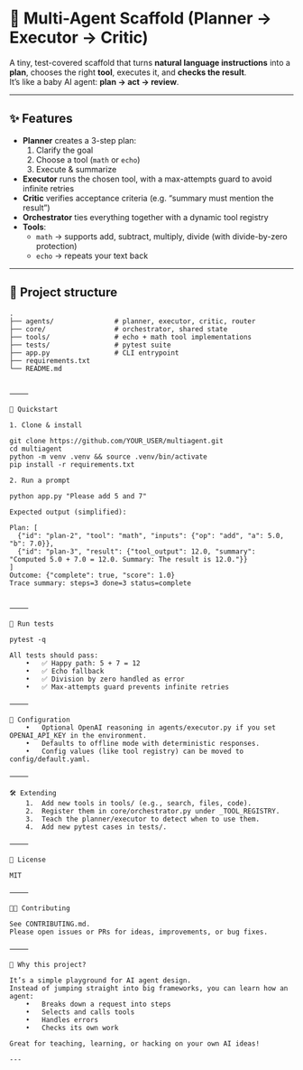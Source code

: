 
# 🧩 Multi-Agent Scaffold (Planner → Executor → Critic)

A tiny, test-covered scaffold that turns **natural language instructions** into a **plan**, chooses the right **tool**, executes it, and **checks the result**.  
It’s like a baby AI agent: **plan → act → review**.

---

## ✨ Features
- **Planner** creates a 3-step plan:
  1. Clarify the goal  
  2. Choose a tool (`math` or `echo`)  
  3. Execute & summarize  
- **Executor** runs the chosen tool, with a max-attempts guard to avoid infinite retries  
- **Critic** verifies acceptance criteria (e.g. “summary must mention the result”)  
- **Orchestrator** ties everything together with a dynamic tool registry  
- **Tools**:
  - `math` → supports add, subtract, multiply, divide (with divide-by-zero protection)  
  - `echo` → repeats your text back  

---

## 🧱 Project structure
```text
.
├── agents/               # planner, executor, critic, router
├── core/                 # orchestrator, shared state
├── tools/                # echo + math tool implementations
├── tests/                # pytest suite
├── app.py                # CLI entrypoint
├── requirements.txt
└── README.md


⸻

🚀 Quickstart

1. Clone & install

git clone https://github.com/YOUR_USER/multiagent.git
cd multiagent
python -m venv .venv && source .venv/bin/activate
pip install -r requirements.txt

2. Run a prompt

python app.py "Please add 5 and 7"

Expected output (simplified):

Plan: [
  {"id": "plan-2", "tool": "math", "inputs": {"op": "add", "a": 5.0, "b": 7.0}},
  {"id": "plan-3", "result": {"tool_output": 12.0, "summary": "Computed 5.0 + 7.0 = 12.0. Summary: The result is 12.0."}}
]
Outcome: {"complete": true, "score": 1.0}
Trace summary: steps=3 done=3 status=complete


⸻

🧪 Run tests

pytest -q

All tests should pass:
	•	✅ Happy path: 5 + 7 = 12
	•	✅ Echo fallback
	•	✅ Division by zero handled as error
	•	✅ Max-attempts guard prevents infinite retries

⸻

🔧 Configuration
	•	Optional OpenAI reasoning in agents/executor.py if you set OPENAI_API_KEY in the environment.
	•	Defaults to offline mode with deterministic responses.
	•	Config values (like tool registry) can be moved to config/default.yaml.

⸻

🛠️ Extending
	1.	Add new tools in tools/ (e.g., search, files, code).
	2.	Register them in core/orchestrator.py under _TOOL_REGISTRY.
	3.	Teach the planner/executor to detect when to use them.
	4.	Add new pytest cases in tests/.

⸻

📜 License

MIT

⸻

👩‍💻 Contributing

See CONTRIBUTING.md.
Please open issues or PRs for ideas, improvements, or bug fixes.

⸻

🌟 Why this project?

It’s a simple playground for AI agent design.
Instead of jumping straight into big frameworks, you can learn how an agent:
	•	Breaks down a request into steps
	•	Selects and calls tools
	•	Handles errors
	•	Checks its own work

Great for teaching, learning, or hacking on your own AI ideas!

---
